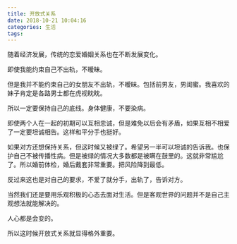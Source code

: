 ```yaml
---
title: 开放式关系 
date: 2018-10-21 10:04:16
categories: 生活
tags:
---
```


随着经济发展，传统的恋爱婚姻关系也在不断发展变化。

即使我能约束自己不出轨，不暧昧。

但是我并不能约束自己的女朋友不出轨，不暧昧。包括前男友，男闺蜜。我喜欢的妹子肯定是各路男士都在虎视眈眈。

所以一定要保持自己的底线。身体健康，不要染病。

即使两个人在一起的初期可以互相忠诚，但是难免以后会有矛盾，如果互相不相爱了一定要坦诚相告。这样和平分手也挺好。

如果对方还想保持关系，但这时候又被绿了。希望另一半可以坦诚的告诉我。也保护自己不被传播性病。但是被绿的情况大多数都是被瞒在鼓里的。这就非常尴尬了。所以婚前体检，婚后戴套非常重要。把风险降到最低。

反过来这也是对自己的要求，不爱了就分手，出轨了，告诉对方。

当然我们还是要用乐观积极的心态去面对生活。但是客观世界的问题并不是自己主观想法就能解决的。

人心都是会变的。

所以这时候开放式关系就显得格外重要。
